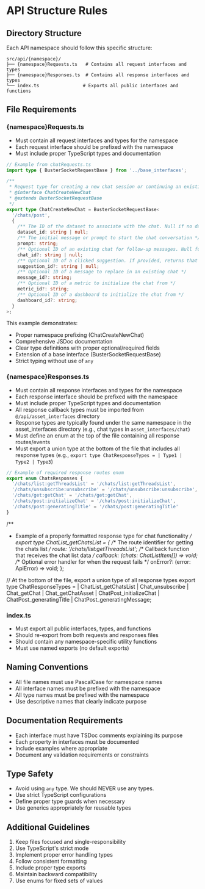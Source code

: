 # API Structure Rules

## Directory Structure
Each API namespace should follow this specific structure:

```
src/api/{namespace}/
├── {namespace}Requests.ts   # Contains all request interfaces and types
├── {namespace}Responses.ts  # Contains all response interfaces and types
└── index.ts                # Exports all public interfaces and functions
```

## File Requirements

### {namespace}Requests.ts
- Must contain all request interfaces and types for the namespace
- Each request interface should be prefixed with the namespace
- Must include proper TypeScript types and documentation

```typescript
// Example from chatRequests.ts
import type { BusterSocketRequestBase } from '../base_interfaces';

/**
 * Request type for creating a new chat session or continuing an existing one.
 * @interface ChatCreateNewChat
 * @extends BusterSocketRequestBase
 */
export type ChatCreateNewChat = BusterSocketRequestBase<
  '/chats/post',
  {
    /** The ID of the dataset to associate with the chat. Null if no dataset is associated */
    dataset_id: string | null;
    /** The initial message or prompt to start the chat conversation */
    prompt: string;
    /** Optional ID of an existing chat for follow-up messages. Null for new chats */
    chat_id?: string | null;
    /** Optional ID of a clicked suggestion. If provided, returns that specific chat */
    suggestion_id?: string | null;
    /** Optional ID of a message to replace in an existing chat */
    message_id?: string;
    /** Optional ID of a metric to initialize the chat from */
    metric_id?: string;
    /** Optional ID of a dashboard to initialize the chat from */
    dashboard_id?: string;
  }
>;
```

This example demonstrates:
- Proper namespace prefixing (ChatCreateNewChat)
- Comprehensive JSDoc documentation
- Clear type definitions with proper optional/required fields
- Extension of a base interface (BusterSocketRequestBase)
- Strict typing without use of `any`

### {namespace}Responses.ts
- Must contain all response interfaces and types for the namespace
- Each response interface should be prefixed with the namespace
- Must include proper TypeScript types and documentation
- All response callback types must be imported from `@/api/asset_interfaces` directory
- Response types are typically found under the same namespace in the asset_interfaces directory (e.g., chat types in `asset_interfaces/chat`)
- Must define an enum at the top of the file containing all response routes/events
- Must export a union type at the bottom of the file that includes all response types (e.g., `export type ChatResponseTypes = | Type1 | Type2 | Type3`)

```typescript
// Example of required response routes enum
export enum ChatsResponses {
  '/chats/list:getThreadsList' = '/chats/list:getThreadsList',
  '/chats/unsubscribe:unsubscribe' = '/chats/unsubscribe:unsubscribe',
  '/chats/get:getChat' = '/chats/get:getChat',
  '/chats/post:initializeChat' = '/chats/post:initializeChat',
  '/chats/post:generatingTitle' = '/chats/post:generatingTitle'
}
```

/**
 * Example of a properly formatted response type for chat functionality
 */
export type ChatList_getChatsList = {
  /** The route identifier for getting the chats list */
  route: '/chats/list:getThreadsList';
  /** Callback function that receives the chat list data */
  callback: (chats: ChatListItem[]) => void;
  /** Optional error handler for when the request fails */
  onError?: (error: ApiError) => void;
};

// At the bottom of the file, export a union type of all response types
export type ChatResponseTypes =
  | ChatList_getChatsList
  | Chat_unsubscribe
  | Chat_getChat
  | Chat_getChatAsset
  | ChatPost_initializeChat
  | ChatPost_generatingTitle
  | ChatPost_generatingMessage;

### index.ts
- Must export all public interfaces, types, and functions
- Should re-export from both requests and responses files
- Should contain any namespace-specific utility functions
- Must use named exports (no default exports)

## Naming Conventions
- All file names must use PascalCase for namespace names
- All interface names must be prefixed with the namespace
- All type names must be prefixed with the namespace
- Use descriptive names that clearly indicate purpose

## Documentation Requirements
- Each interface must have TSDoc comments explaining its purpose
- Each property in interfaces must be documented
- Include examples where appropriate
- Document any validation requirements or constraints

## Type Safety
- Avoid using `any` type. We should NEVER use any types.
- Use strict TypeScript configurations
- Define proper type guards when necessary
- Use generics appropriately for reusable types

## Additional Guidelines
1. Keep files focused and single-responsibility
2. Use TypeScript's strict mode
3. Implement proper error handling types
4. Follow consistent formatting
5. Include proper type exports
6. Maintain backward compatibility
7. Use enums for fixed sets of values